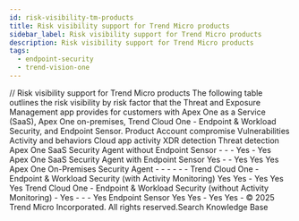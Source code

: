 ```yaml
---
id: risk-visibility-tm-products
title: Risk visibility support for Trend Micro products
sidebar_label: Risk visibility support for Trend Micro products
description: Risk visibility support for Trend Micro products
tags:
  - endpoint-security
  - trend-vision-one
---
```


/*<![CDATA[*/ $('#title').html($('meta[name=map-description]').attr('content')); /*]]>*/ Risk visibility support for Trend Micro products The following table outlines the risk visibility by risk factor that the Threat and Exposure Management app provides for customers with Apex One as a Service (SaaS), Apex One on-premises, Trend Cloud One - Endpoint & Workload Security, and Endpoint Sensor. Product Account compromise Vulnerabilities Activity and behaviors Cloud app activity XDR detection Threat detection Apex One SaaS Security Agent without Endpoint Sensor - - - Yes - Yes Apex One SaaS Security Agent with Endpoint Sensor Yes - - Yes Yes Yes Apex One On-Premises Security Agent - - - - - - Trend Cloud One - Endpoint & Workload Security (with Activity Monitoring) Yes Yes - Yes Yes Yes Trend Cloud One - Endpoint & Workload Security (without Activity Monitoring) - Yes - - - Yes Endpoint Sensor Yes Yes - Yes Yes - © 2025 Trend Micro Incorporated. All rights reserved.Search Knowledge Base